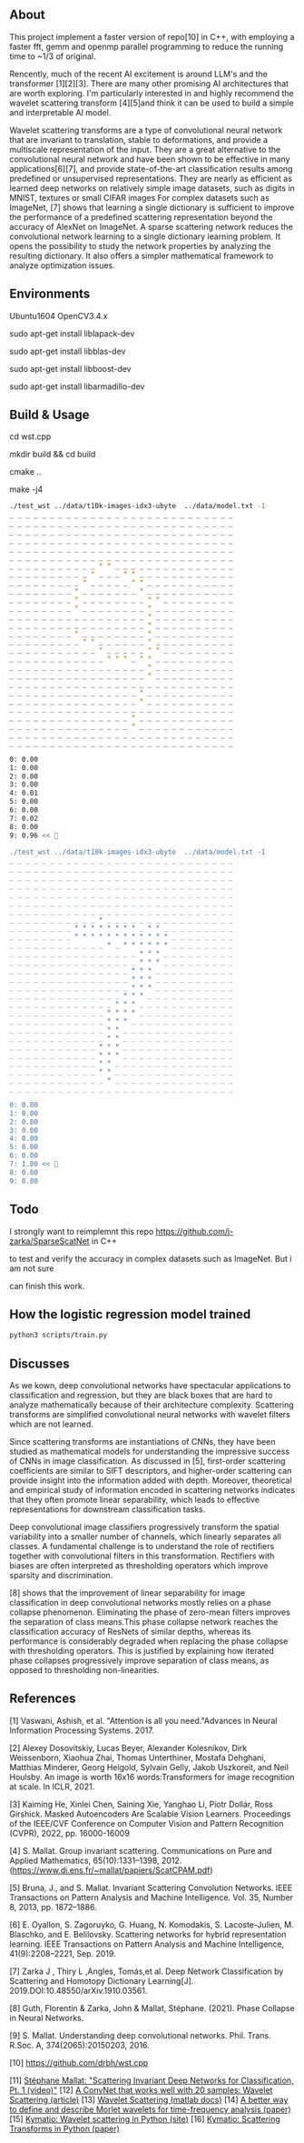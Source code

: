 ## About
This project implement a faster version of repo[10] in C++, with employing a faster fft, 
gemm and openmp parallel programming to reduce the running time to ~1/3 of original.

Rencently, much of the recent AI excitement is around LLM's and the transformer
[1][2][3]. There are many other promising AI architectures that are worth exploring. 
I'm particularly interested in and highly recommend the wavelet scattering transform
[4][5]and think it can be used to build a simple and interpretable AI model.


Wavelet scattering transforms are a type of convolutional neural network that are invariant 
to translation, stable to deformations, and provide a multiscale representation of the input. 
They are a great alternative to the convolutional neural network and have been shown 
to be effective in many applications[6][7], and provide state-of-the-art classification results 
among predefined or unsupervised representations. They are nearly as efficient as learned 
deep networks on relatively simple image datasets, such as digits in MNIST, textures or 
small CIFAR images For complex datasets such as ImageNet, [7] shows that learning a single dictionary 
is sufficient to improve the performance of a predefined scattering representation beyond 
the accuracy of AlexNet on ImageNet. A sparse scattering network reduces the 
convolutional network learning to a single dictionary learning problem. 
It opens the possibility to study the network properties by analyzing the resulting dictionary. 
It also offers a simpler mathematical framework to analyze optimization issues.
 


## Environments

Ubuntu1604  OpenCV3.4.x 

sudo apt-get install liblapack-dev

sudo apt-get install libblas-dev

sudo apt-get install libboost-dev

sudo apt-get install libarmadillo-dev


## Build & Usage

cd wst.cpp

mkdir build && cd build

cmake ..

make -j4 

```bash
./test_wst ../data/t10k-images-idx3-ubyte  ../data/model.txt -1
_ _ _ _ _ _ _ _ _ _ _ _ _ _ _ _ _ _ _ _ _ _ _ _ _ _ _ _
_ _ _ _ _ _ _ _ _ _ _ _ _ _ _ _ _ _ _ _ _ _ _ _ _ _ _ _
_ _ _ _ _ _ _ _ _ _ _ _ _ _ _ _ _ _ _ _ _ _ _ _ _ _ _ _
_ _ _ _ _ _ _ _ _ _ _ _ _ _ _ _ _ _ _ _ _ _ _ _ _ _ _ _
_ _ _ _ _ _ _ _ _ _ _ _ _ _ _ _ _ _ _ _ _ _ _ _ _ _ _ _
_ _ _ _ _ _ _ _ _ _ _ _ _ _ _ _ _ _ _ _ _ _ _ _ _ _ _ _
_ _ _ _ _ _ _ _ _ _ _ * * _ _ _ _ _ _ _ _ _ _ _ _ _ _ _
_ _ _ _ _ _ _ _ _ _ * _ _ _ * * _ _ _ _ _ _ _ _ _ _ _ _
_ _ _ _ _ _ _ _ _ * _ _ _ _ _ * * _ _ _ _ _ _ _ _ _ _ _
_ _ _ _ _ _ _ _ * _ _ _ _ _ _ _ * _ _ _ _ _ _ _ _ _ _ _
_ _ _ _ _ _ _ _ * _ _ _ _ _ _ _ _ * * _ _ _ _ _ _ _ _ _
_ _ _ _ _ _ _ _ * _ _ _ _ _ _ _ _ * _ _ _ _ _ _ _ _ _ _
_ _ _ _ _ _ _ _ _ _ _ _ _ _ _ _ _ * _ _ _ _ _ _ _ _ _ _
_ _ _ _ _ _ _ _ _ _ _ _ _ _ _ _ _ * _ _ _ _ _ _ _ _ _ _
_ _ _ _ _ _ _ _ * _ _ _ _ _ _ _ _ * _ _ _ _ _ _ _ _ _ _
_ _ _ _ _ _ _ _ _ * * _ _ _ _ _ _ * _ _ _ _ _ _ _ _ _ _
_ _ _ _ _ _ _ _ _ _ _ * _ _ _ _ _ * * _ _ _ _ _ _ _ _ _
_ _ _ _ _ _ _ _ _ _ _ _ * * * _ * * _ _ _ _ _ _ _ _ _ _
_ _ _ _ _ _ _ _ _ _ _ _ _ _ _ _ _ * _ _ _ _ _ _ _ _ _ _
_ _ _ _ _ _ _ _ _ _ _ _ _ _ _ _ _ * _ _ _ _ _ _ _ _ _ _
_ _ _ _ _ _ _ _ _ _ _ _ _ _ _ _ _ _ _ _ _ _ _ _ _ _ _ _
_ _ _ _ _ _ _ _ _ _ _ _ _ _ _ _ * _ _ _ _ _ _ _ _ _ _ _
_ _ _ _ _ _ _ _ _ _ _ _ _ _ _ _ * _ _ _ _ _ _ _ _ _ _ _
_ _ _ _ _ _ _ _ _ _ _ _ _ _ _ _ _ _ _ _ _ _ _ _ _ _ _ _
_ _ _ _ _ _ _ _ _ _ _ _ _ _ _ * _ _ _ _ _ _ _ _ _ _ _ _
_ _ _ _ _ _ _ _ _ _ _ _ _ _ _ * _ _ _ _ _ _ _ _ _ _ _ _
_ _ _ _ _ _ _ _ _ _ _ _ _ _ _ _ _ _ _ _ _ _ _ _ _ _ _ _
_ _ _ _ _ _ _ _ _ _ _ _ _ _ _ _ _ _ _ _ _ _ _ _ _ _ _ _

0: 0.00
1: 0.00
2: 0.00
3: 0.00
4: 0.01
5: 0.00
6: 0.00
7: 0.02
8: 0.00
9: 0.96 << 🙂

./test_wst ../data/t10k-images-idx3-ubyte  ../data/model.txt -1
_ _ _ _ _ _ _ _ _ _ _ _ _ _ _ _ _ _ _ _ _ _ _ _ _ _ _ _
_ _ _ _ _ _ _ _ _ _ _ _ _ _ _ _ _ _ _ _ _ _ _ _ _ _ _ _
_ _ _ _ _ _ _ _ _ _ _ _ _ _ _ _ _ _ _ _ _ _ _ _ _ _ _ _
_ _ _ _ _ _ _ _ _ _ _ _ _ _ _ _ _ _ _ _ _ _ _ _ _ _ _ _
_ _ _ _ _ _ _ _ _ _ _ _ _ _ _ _ _ _ _ _ _ _ _ _ _ _ _ _
_ _ _ _ _ _ _ _ _ _ _ _ _ _ _ _ _ _ _ _ _ _ _ _ _ _ _ _
_ _ _ _ _ _ _ _ _ _ _ _ _ _ _ _ _ _ _ _ _ _ _ _ _ _ _ _
_ _ _ _ _ _ _ _ _ _ _ * _ _ _ _ _ _ _ _ _ _ _ _ _ _ _ _
_ _ _ _ _ _ _ _ * * * * * * * * _ * * _ _ _ _ _ _ _ _ _
_ _ _ _ _ _ _ _ * * * * * * * * * * * * _ _ _ _ _ _ _ _
_ _ _ _ _ _ _ _ _ _ _ _ * _ * * * * * * _ _ _ _ _ _ _ _
_ _ _ _ _ _ _ _ _ _ _ _ _ _ _ _ * * * _ _ _ _ _ _ _ _ _
_ _ _ _ _ _ _ _ _ _ _ _ _ _ _ _ * * * _ _ _ _ _ _ _ _ _
_ _ _ _ _ _ _ _ _ _ _ _ _ _ _ * * * _ _ _ _ _ _ _ _ _ _
_ _ _ _ _ _ _ _ _ _ _ _ _ _ _ * * * _ _ _ _ _ _ _ _ _ _
_ _ _ _ _ _ _ _ _ _ _ _ _ _ _ * * * _ _ _ _ _ _ _ _ _ _
_ _ _ _ _ _ _ _ _ _ _ _ _ _ * * * _ _ _ _ _ _ _ _ _ _ _
_ _ _ _ _ _ _ _ _ _ _ _ _ * * * _ _ _ _ _ _ _ _ _ _ _ _
_ _ _ _ _ _ _ _ _ _ _ _ * * * * _ _ _ _ _ _ _ _ _ _ _ _
_ _ _ _ _ _ _ _ _ _ _ _ * * * _ _ _ _ _ _ _ _ _ _ _ _ _
_ _ _ _ _ _ _ _ _ _ _ _ * * _ _ _ _ _ _ _ _ _ _ _ _ _ _
_ _ _ _ _ _ _ _ _ _ _ _ * * _ _ _ _ _ _ _ _ _ _ _ _ _ _
_ _ _ _ _ _ _ _ _ _ _ * * * _ _ _ _ _ _ _ _ _ _ _ _ _ _
_ _ _ _ _ _ _ _ _ _ _ * * * _ _ _ _ _ _ _ _ _ _ _ _ _ _
_ _ _ _ _ _ _ _ _ _ _ * * _ _ _ _ _ _ _ _ _ _ _ _ _ _ _
_ _ _ _ _ _ _ _ _ _ _ * * _ _ _ _ _ _ _ _ _ _ _ _ _ _ _
_ _ _ _ _ _ _ _ _ _ _ _ * _ _ _ _ _ _ _ _ _ _ _ _ _ _ _
_ _ _ _ _ _ _ _ _ _ _ _ _ _ _ _ _ _ _ _ _ _ _ _ _ _ _ _

0: 0.00
1: 0.00
2: 0.00
3: 0.00
4: 0.00
5: 0.00
6: 0.00
7: 1.00 << 🙂
8: 0.00
9: 0.00
```

## Todo

I strongly want to reimplemnt this repo https://github.com/j-zarka/SparseScatNet in C++ 

to test and verify the accuracy in complex datasets such as ImageNet. But i am not sure 

can finish this work.

## How the logistic regression model trained

```bash
python3 scripts/train.py
```

## Discusses

As we kown, deep convolutional networks have spectacular applications to classification and regression, 
but they are black boxes that are hard to analyze mathematically because of their architecture complexity. 
Scattering transforms are simplified convolutional neural networks with wavelet filters which are not learned.


Since scattering transforms are instantiations of CNNs, they have been studied as mathematical models 
for understanding the impressive success of CNNs in image classification. As discussed in [5], 
first-order scattering coefficients are similar to SIFT descriptors, and higher-order scattering 
can provide insight into the information added with depth. Moreover, theoretical and 
empirical study of information encoded in scattering networks indicates that they often promote 
linear separability, which leads to effective representations for downstream classification tasks.

Deep convolutional image classifiers progressively transform the spatial variability into 
a smaller number of channels, which linearly separates all classes. A fundamental challenge 
is to understand the role of rectifiers together with convolutional filters in this transformation. 
Rectifiers with biases are often interpreted as thresholding operators which improve sparsity and discrimination. 

[8] shows that the improvement of linear separability for image classification in deep convolutional 
networks mostly relies on a phase collapse phenomenon. Eliminating the phase of zero-mean
filters improves the separation of class means.This phase collapse network reaches the classification accuracy 
of ResNets of similar depths, whereas its performance is considerably degraded when replacing
the phase collapse with thresholding operators. This is justified by explaining
how iterated phase collapses progressively improve separation of class means, as
opposed to thresholding non-linearities.


## References

[1] Vaswani, Ashish, et al. "Attention is all you need."Advances in Neural Information Processing Systems. 2017.

[2] Alexey Dosovitskiy, Lucas Beyer, Alexander Kolesnikov, Dirk Weissenborn, Xiaohua Zhai, Thomas Unterthiner, 
    Mostafa Dehghani, Matthias Minderer, Georg Heigold, Sylvain Gelly, Jakob Uszkoreit, and Neil Houlsby. 
    An image is worth 16x16 words:Transformers for image recognition at scale. In ICLR, 2021.

[3] Kaiming He, Xinlei Chen, Saining Xie, Yanghao Li, Piotr Dollár, Ross Girshick. Masked Autoencoders Are
    Scalable Vision Learners. Proceedings of the IEEE/CVF Conference on Computer Vision and Pattern Recognition (CVPR), 2022, pp. 16000-16009 

[4] S. Mallat. Group invariant scattering. Communications on Pure and Applied Mathematics, 
    65(10):1331–1398, 2012.(https://www.di.ens.fr/~mallat/papiers/ScatCPAM.pdf)

[5] Bruna, J., and S. Mallat. Invariant Scattering Convolution Networks. IEEE Transactions on Pattern Analysis
    and Machine Intelligence. Vol. 35, Number 8, 2013, pp. 1872–1886.

[6] E. Oyallon, S. Zagoruyko, G. Huang, N. Komodakis, S. Lacoste-Julien, M. Blaschko, and
    E. Belilovsky. Scattering networks for hybrid representation learning. IEEE Transactions on
    Pattern Analysis and Machine Intelligence, 41(9):2208–2221, Sep. 2019.

[7] Zarka J , Thiry L ,Angles, Tomás,et al. Deep Network Classification by Scattering and 
    Homotopy Dictionary Learning[J]. 2019.DOI:10.48550/arXiv.1910.03561.

[8] Guth, Florentin & Zarka, John & Mallat, Stéphane. (2021). Phase Collapse in Neural Networks. 

[9] S. Mallat. Understanding deep convolutional networks. Phil. Trans. R.Soc. A, 374(2065):20150203, 2016.
 
[10] https://github.com/drbh/wst.cpp

[11] [Stéphane Mallat: "Scattering Invariant Deep Networks for Classification, Pt. 1 (video)"](https://www.youtube.com/watch?v=4eyUReyIPXg)
[12] [A ConvNet that works well with 20 samples: Wavelet Scattering (article)](https://towardsdatascience.com/-a-convnet-that-works-on-like-20-samples-scatter-wavelets-b2e858f8a385)
[13] [Wavelet Scattering (matlab docs)](https://www.mathworks.com/help/wavelet/ug/wavelet-scattering.html)
[14] [A better way to define and describe Morlet wavelets for time-frequency analysis (paper)](https://www.biorxiv.org/content/biorxiv/early/2018/08/21/397182.full.pdf)
[15] [Kymatio: Wavelet scattering in Python (site)](https://www.kymat.io/)
[16] [Kymatio: Scattering Transforms in Python (paper)](https://jmlr.org/papers/volume21/19-047/19-047.pdf)
